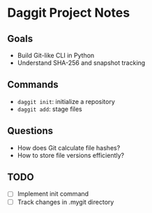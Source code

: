 # Daggit Project Notes

## Goals

- Build Git-like CLI in Python
- Understand SHA-256 and snapshot tracking

## Commands

- `daggit init`: initialize a repository
- `daggit add`: stage files

## Questions

- How does Git calculate file hashes?
- How to store file versions efficiently?

## TODO

- [ ] Implement init command
- [ ] Track changes in .mygit directory

